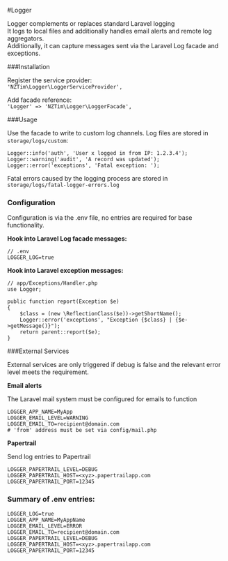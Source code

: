 #Logger

Logger complements or replaces standard Laravel logging  
It logs to local files and additionally handles email alerts and remote log aggregators.  
Additionally, it can capture messages sent via the Laravel Log facade and exceptions.

###Installation

Register the service provider:  
`'NZTim\Logger\LoggerServiceProvider',`

Add facade reference:  
`'Logger' => 'NZTim\Logger\LoggerFacade',`

###Usage

Use the facade to write to custom log channels. Log files are stored in `storage/logs/custom`:

```
Logger::info('auth', 'User x logged in from IP: 1.2.3.4');
Logger::warning('audit', 'A record was updated');
Logger::error('exceptions', 'Fatal exception: ');  
```

Fatal errors caused by the logging process are stored in `storage/logs/fatal-logger-errors.log`

### Configuration

Configuration is via the .env file, no entries are required for base functionality.

**Hook into Laravel Log facade messages:**  

```
// .env
LOGGER_LOG=true
```

**Hook into Laravel exception messages:**    

```
// app/Exceptions/Handler.php
use Logger;

public function report(Exception $e)
{
    $class = (new \ReflectionClass($e))->getShortName();
    Logger::error('exceptions', "Exception {$class} | {$e->getMessage()}");
    return parent::report($e);
}
```

###External Services

External services are only triggered if debug is false and the relevant error level meets the requirement.  

**Email alerts**

The Laravel mail system must be configured for emails to function
```
LOGGER_APP_NAME=MyApp
LOGGER_EMAIL_LEVEL=WARNING
LOGGER_EMAIL_TO=recipient@domain.com
# 'from' address must be set via config/mail.php
```

**Papertrail**

Send log entries to Papertrail

```
LOGGER_PAPERTRAIL_LEVEL=DEBUG
LOGGER_PAPERTRAIL_HOST=<xyz>.papertrailapp.com
LOGGER_PAPERTRAIL_PORT=12345
```

### Summary of .env entries:
```
LOGGER_LOG=true
LOGGER_APP_NAME=MyAppName
LOGGER_EMAIL_LEVEL=ERROR
LOGGER_EMAIL_TO=recipient@domain.com
LOGGER_PAPERTRAIL_LEVEL=DEBUG
LOGGER_PAPERTRAIL_HOST=<xyz>.papertrailapp.com
LOGGER_PAPERTRAIL_PORT=12345
```